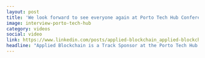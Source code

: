 ```yaml
---
layout: post
title: 'We look forward to see everyone again at Porto Tech Hub Conference.'
image: interview-porto-tech-hub
category: videos
social: video
link: https://www.linkedin.com/posts/applied-blockchain_applied-blockchain-track-sponsor-porto-ugcPost-6976166863151984640-ZilT?utm_source=share&utm_medium=member_desktop
headline: "Applied Blockchain is a Track Sponsor at the Porto Tech Hub Conference, scheduled for October 27th. Learn more about the company and our operations in Porto in this Porto Tech Hub interview with our CEO, Adi Ben-Ari."
---
```

